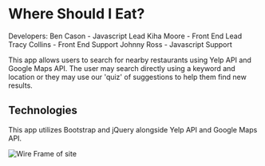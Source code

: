 # Where Should I Eat?

Developers:
Ben Cason - Javascript Lead
Kiha Moore - Front End Lead
Tracy Collins - Front End Support
Johnny Ross - Javascript Support

This app allows users to search for nearby restaurants using Yelp API and Google Maps API. The user may search directly using a keyword and location or they may use our 'quiz' of suggestions to help them find new results.

## Technologies

This app utilizes Bootstrap and jQuery alongside Yelp API and Google Maps API.





![Wire Frame of site](/assets/images/project1WireFrame.png)




